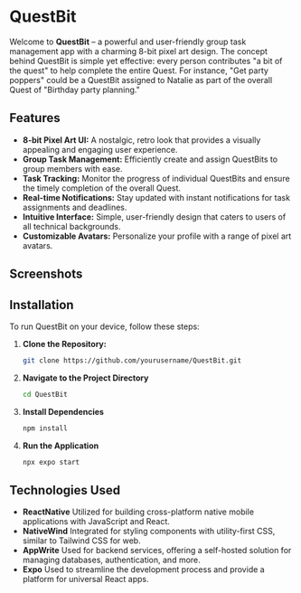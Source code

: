 # QuestBit

Welcome to **QuestBit** – a powerful and user-friendly group task management app with a charming 8-bit pixel art design. The concept behind QuestBit is simple yet effective: every person contributes "a bit of the quest" to help complete the entire Quest. For instance, "Get party poppers" could be a QuestBit assigned to Natalie as part of the overall Quest of "Birthday party planning."

## Features

- **8-bit Pixel Art UI:** A nostalgic, retro look that provides a visually appealing and engaging user experience.
- **Group Task Management:** Efficiently create and assign QuestBits to group members with ease.
- **Task Tracking:** Monitor the progress of individual QuestBits and ensure the timely completion of the overall Quest.
- **Real-time Notifications:** Stay updated with instant notifications for task assignments and deadlines.
- **Intuitive Interface:** Simple, user-friendly design that caters to users of all technical backgrounds.
- **Customizable Avatars:** Personalize your profile with a range of pixel art avatars.

## Screenshots


## Installation

To run QuestBit on your device, follow these steps:

1. **Clone the Repository:**
   ```sh
   git clone https://github.com/yourusername/QuestBit.git

2. **Navigate to the Project Directory**
   ```sh
   cd QuestBit

3. **Install Dependencies**
   ```sh
   npm install

4. **Run the Application**
   ```sh
   npx expo start

## Technologies Used

- **ReactNative** Utilized for building cross-platform native mobile applications with JavaScript and React.
- **NativeWind** Integrated for styling components with utility-first CSS, similar to Tailwind CSS for web.
- **AppWrite** Used for backend services, offering a self-hosted solution for managing databases, authentication, and more.
- **Expo** Used to streamline the development process and provide a platform for universal React apps.
  

